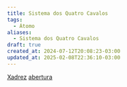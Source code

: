 ```yaml
---
title: Sistema dos Quatro Cavalos
tags:
  - Átomo
aliases:
  - Sistema dos Quatro Cavalos
draft: true
created_at: 2024-07-12T20:08:23-03:00
updated_at: 2025-02-08T22:36:10-03:00
---
```


[Xadrez](../../../08/06/atomo/Xadrez.md)
[abertura](../../26/atomo/Xadrez_Aberturas.md)